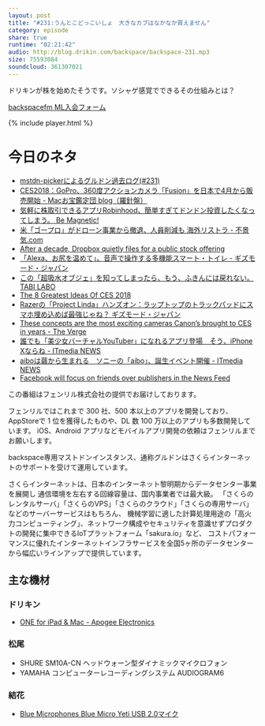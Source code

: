 ```yaml
---
layout: post
title: "#231:うんとこどっこいしょ　大きなカブはなかなか買えません"
category: episode
share: true
runtime: "02:21:42"
audio: http://blog.drikin.com/backspace/backspace-231.mp3
size: 75593084
soundcloud: 361307021
---
```


ドリキンが株を始めたそうです。ソシャゲ感覚でできるその仕組みとは？

[backspacefm ML入会フォーム](http://backspace.us11aclist-manage.com/subscribe?u=09c933bd3997c1d16dbed156a&id=84b6529b91)

{% include player.html %}

# 今日のネタ

* [mstdn-pickerによるグルドン過去ログ(#231)](https://rbtnn.github.io/mstdn-picker/?instance=mstdn.guru&since_id=99340486529667808&max_id=99341050077727949)
* [CES2018：GoPro、360度アクションカメラ「Fusion」を日本で4月から販売開始  - Macお宝鑑定団 blog（羅針盤）](http://www.macotakara.jp/blog/report/entry-34161.html)
* [気軽に株取引できるアプリRobinhood、簡単すぎてドンドン投資したくなってしまう。 Be Magnetic!](http://akane.website/2016/03/18/robinhood/)
* [米「ゴープロ」がドローン事業から撤退、人員削減も 海外リストラ - 不景気.com](http://www.fukeiki.com/2018/01/go-pro-quit-drone-karma.html)
* [After a decade, Dropbox quietly files for a public stock offering](https://www.engadget.com/2018/01/11/dropbox-quietly-files-public-stock-offering/)
* [「Alexa、お尻を温めて」。音声で操作する多機能スマート・トイレ - ギズモード・ジャパン](https://www.gizmodo.jp/2018/01/smart-toilet-with-alexa.html)
* [この「超吸水オブジェ」を知ってしまったら、もう、ふきんには戻れない。 TABI LABO](http://tabi-labo.com/280959/suuu)
* [The 8 Greatest Ideas Of CES 2018](https://www.fastcodesign.com/90156631/the-8-greatest-ideas-at-ces-2018?partner=feedburner&utm_source=feedburner&utm_medium=feed&utm_campaign=feedburner+fastcodesign&utm_content=feedburner)
* [Razerの「Project Linda」ハンズオン：ラップトップのトラックパッドにスマホ埋め込めば最強じゃね？ ギズモード・ジャパン](https://www.gizmodo.jp/2018/01/razer-project-linda-hands-on.html)
* [These concepts are the most exciting cameras Canon’s brought to CES in years - The Verge](https://www.theverge.com/circuitbreaker/2018/1/12/16881920/canon-concept-cameras-ces-2018)
* [誰でも「美少女バーチャルYouTuber」になれるアプリ登場　そう、iPhone Xならね - ITmedia NEWS](http://www.itmedia.co.jp/news/articles/1801/12/news074.html)
* [aiboは繭から生まれる　ソニーの「aibo」、誕生イベント開催 - ITmedia NEWS](http://www.itmedia.co.jp/news/articles/1801/11/news084.html)
* [Facebook will focus on friends over publishers in the News Feed](https://www.engadget.com/2018/01/11/facebook-news-feed-2018-revamp-friends-over-businesses/)

この番組はフェンリル株式会社の提供でお届けしております。

フェンリルではこれまで 300 社、500 本以上のアプリを開発しており、AppStoreで 1 位を獲得したものや、DL 数 100 万以上のアプリも多数開発しています。
iOS、Android アプリなどモバイルアプリ開発の依頼はフェンリルまでお願いします。

backspace専用マストドンインスタンス、通称グルドンはさくらインターネットのサポートを受けて運用しています。

さくらインターネットは、日本のインターネット黎明期からデータセンター事業を展開し
通信環境を左右する回線容量は、国内事業者では最大級。
「さくらのレンタルサーバ」「さくらのVPS」「さくらのクラウド」「さくらの専用サーバ」などのサーバーサービスはもちろん、
機械学習に適した計算処理用途の「高火力コンピューティング」、ネットワーク構成やセキュリティを意識せずプロダクトの開発に集中できるIoTプラットフォーム「sakura.io」など、
コストパフォーマンスに優れたインターネットインフラサービスを全国5ヶ所のデータセンターから幅広いラインアップで提供しています。

## 主な機材

### ドリキン

* [ONE for iPad & Mac - Apogee Electronics](http://amzn.to/2DJVyyj)

### 松尾

* SHURE  SM10A-CN ヘッドウォーン型ダイナミックマイクロフォン
* YAMAHA コンピューターレコーディングシステム AUDIOGRAM6

### 結花

* [Blue Microphones Blue Micro Yeti USB 2.0マイク](http://www.bluedesigns.jp/products/yeti/)
